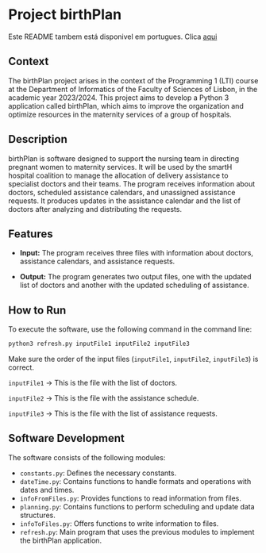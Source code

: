 # Project birthPlan

Este README tambem está disponivel em portugues. Clica [aqui](../README.md)

## Context

The birthPlan project arises in the context of the Programming 1 (LTI) course at the Department of Informatics of the Faculty of Sciences of Lisbon, in the academic year 2023/2024. This project aims to develop a Python 3 application called birthPlan, which aims to improve the organization and optimize resources in the maternity services of a group of hospitals.

## Description

birthPlan is software designed to support the nursing team in directing pregnant women to maternity services. It will be used by the smartH hospital coalition to manage the allocation of delivery assistance to specialist doctors and their teams. The program receives information about doctors, scheduled assistance calendars, and unassigned assistance requests. It produces updates in the assistance calendar and the list of doctors after analyzing and distributing the requests.

## Features

- **Input:** The program receives three files with information about doctors, assistance calendars, and assistance requests.

- **Output:** The program generates two output files, one with the updated list of doctors and another with the updated scheduling of assistance.

## How to Run

To execute the software, use the following command in the command line:

```bash
python3 refresh.py inputFile1 inputFile2 inputFile3
```

Make sure the order of the input files (`inputFile1`, `inputFile2`, `inputFile3`) is correct.

`inputFile1` -> This is the file with the list of doctors.

`inputFile2` -> This is the file with the assistance schedule.

`inputFile3` -> This is the file with the list of assistance requests.

## Software Development

The software consists of the following modules:

- `constants.py`: Defines the necessary constants.
- `dateTime.py`: Contains functions to handle formats and operations with dates and times.
- `infoFromFiles.py`: Provides functions to read information from files.
- `planning.py`: Contains functions to perform scheduling and update data structures.
- `infoToFiles.py`: Offers functions to write information to files.
- `refresh.py`: Main program that uses the previous modules to implement the birthPlan application.
